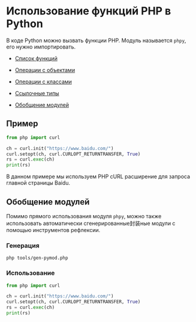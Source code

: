 # Использование функций PHP в Python

В коде Python можно вызвать функции PHP. Модуль называется `phpy`, его нужно импортировать.

- [Список функций](function.md)

- [Операции с объектами](object.md)

- [Операции с классами](class.md)

- [Ссылочные типы](reference.md)
- [Обобщение модулей](module.md)

## Пример
```python
from php import curl

ch = curl.init("https://www.baidu.com/")
curl.setopt(ch, curl.CURLOPT_RETURNTRANSFER, True)
rs = curl.exec(ch)
print(rs)
```

В данном примере мы используем PHP cURL расширение для запроса главной страницы Baidu.

## Обобщение модулей
Помимо прямого использования модуля `phpy`, можно также использовать автоматически сгенерированные封装ные модули с помощью инструментов рефлексии.

### Генерация
```shell
php tools/gen-pymod.php
```

### Использование
```python
from php import curl

ch = curl.init("https://www.baidu.com/")
curl.setopt(ch, curl.CURLOPT_RETURNTRANSFER, True)
rs = curl.exec(ch)
print(rs)
```
